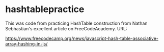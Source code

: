 # hashtablepractice
This was code from practicing HashTable construction from Nathan Sebhastian's excellent article on FreeCodeAcademy. URL:

https://www.freecodecamp.org/news/javascript-hash-table-associative-array-hashing-in-js/ 
